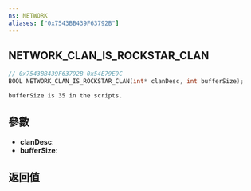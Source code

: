```yaml
---
ns: NETWORK
aliases: ["0x7543BB439F63792B"]
---
```

## NETWORK_CLAN_IS_ROCKSTAR_CLAN

```c
// 0x7543BB439F63792B 0x54E79E9C
BOOL NETWORK_CLAN_IS_ROCKSTAR_CLAN(int* clanDesc, int bufferSize);
```

```
bufferSize is 35 in the scripts.  
```

## 參數
* **clanDesc**: 
* **bufferSize**: 

## 返回值
